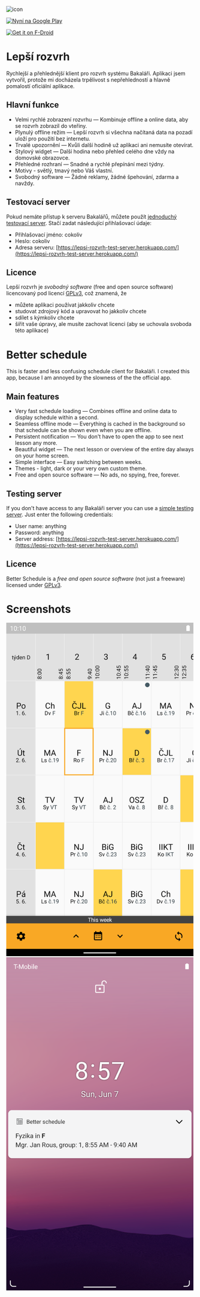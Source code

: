 ![icon](app/src/main/res/mipmap-xxxhdpi/ic_launcher.png)

[<img alt='Nyní na Google Play' height="80px" src='https://play.google.com/intl/en_us/badges/static/images/badges/cs_badge_web_generic.png'/>](https://play.google.com/store/apps/details?id=cz.vitskalicky.lepsirozvrh&utm_source=github&pcampaignid=pcampaignidMKT-Other-global-all-co-prtnr-py-PartBadge-Mar2515-1)

[<img src="https://fdroid.gitlab.io/artwork/badge/get-it-on-cs.png"
    alt="Get it on F-Droid"
    height="80">](https://f-droid.org/packages/cz.vitskalicky.lepsirozvrh)

# Lepší rozvrh

Rychlejší a přehlednější klient pro rozvrh systému Bakaláři. Aplikaci jsem vytvořil,
protože mi docházela trpělivost s nepřehledností a hlavně pomalostí oficiální
aplikace.

## Hlavní funkce

- Velmi rychlé zobrazení rozvrhu — Kombinuje offline a online data, aby se rozvrh zobrazil do vteřiny.
- Plynulý offline režim — Lepší rozvrh si všechna načítaná data na pozadí uloží pro použití bez internetu.
- Trvalé upozornění — Kvůli další hodině už aplikaci ani nemusíte otevírat.
- Stylový widget — Další hodina nebo přehled celého dne vždy na domovské obrazovce.
- Přehledné rozhraní — Snadné a rychlé přepínání mezi týdny.
- Motivy - světlý, tmavý nebo Váš vlastní.
- Svobodný software — Žádné reklamy, žádné špehování, zdarma a navždy.

## Testovací server

Pokud nemáte přístup k serveru Bakalářů, můžete použít [jednoduchý testovací server](https://github.com/vitSkalicky/lepsi-rozvrh-test-server). Stačí zadat následující přihlašovací údaje:

- Přihlašovací jméno: cokoliv
- Heslo: cokoliv
- Adresa serveru: [https://lepsi-rozvrh-test-server.herokuapp.com/](https://lepsi-rozvrh-test-server.herokuapp.com/)

## Licence

Lepší rozvrh je *svobodný software* (free and open source software) licencovaný pod licencí [GPLv3][1], což znamená, že

- můžete aplikaci používat jakkoliv chcete
- studovat zdrojový kód a upravovat ho jakkoliv chcete
- sdílet s kýmkoliv chcete
- šířit vaše úpravy, ale musíte zachovat licenci (aby se uchovala svoboda této aplikace)

# Better schedule

This is faster and less confusing schedule client for Bakaláři. I created this app,
because I am annoyed by the slowness of the the official app.

## Main features

- Very fast schedule loading — Combines offline and online data to display schedule within a second.
- Seamless offline mode — Everything is cached in the background so that schedule can be shown even when you are offline.
- Persistent notification — You don't have to open the app to see next lesson any more.
- Beautiful widget — The next lesson or overview of the entire day always on your home screen.
- Simple interface — Easy switching between weeks.
- Themes - light, dark or your very own custom theme.
- Free and open source software — No ads, no spying, free, forever.

## Testing server

If you don't have access to any Bakaláři server you can use a [simple testing server](https://github.com/vitSkalicky/lepsi-rozvrh-test-server). Just enter the following credentials:

- User name: anything
- Password: anything
- Server address: [https://lepsi-rozvrh-test-server.herokuapp.com/](https://lepsi-rozvrh-test-server.herokuapp.com/)

## Licence

Better Schedule is a *free and open source software* (not just a freeware) licensed under [GPLv3][1].

# Screenshots

<img src="fastlane/metadata/android/en-US/images/phoneScreenshots/1_en-US.png" width="500px">
<img src="fastlane/metadata/android/en-US/images/phoneScreenshots/2_en-US.png" width="500px">

[1]: https://www.gnu.org/licenses/gpl-3.0.en.html